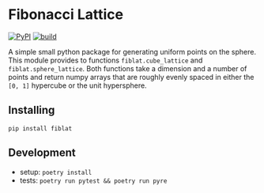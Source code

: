 Fibonacci Lattice
=================
[![PyPI](https://img.shields.io/pypi/v/fiblat)](https://pypi.org/project/fiblat/)
[![build](https://github.com/erikbrinkman/fibonacci_lattice/actions/workflows/build.yml/badge.svg)](https://github.com/erikbrinkman/fibonacci_lattice/actions/workflows/build.yml)

A simple small python package for generating uniform points on the sphere.
This module provides to functions `fiblat.cube_lattice` and `fiblat.sphere_lattice`.
Both functions take a dimension and a number of points and return numpy arrays that are roughly evenly spaced in either the `[0, 1]` hypercube or the unit hypersphere.

Installing
----------

```
pip install fiblat
```

Development
-----------

- setup: `poetry install`
- tests: `poetry run pytest && poetry run pyre`
